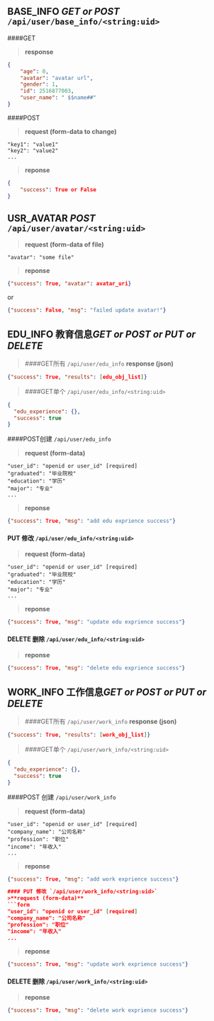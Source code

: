 ﻿## BASE_INFO *GET or POST* `/api/user/base_info/<string:uid>`
####GET
>**response**
```json
{
    "age": 0,
    "avatar": "avatar url",
    "gender": 1,
    "id": 2516877003,
    "user_name": " $$name##"
}
```

####POST
>**request (form-data to change)**
```form
"key1": "value1"
"key2": "value2"
...
```

>**reponse**
```json
{
    "success": True or False
}
```

## USR_AVATAR *POST* `/api/user/avatar/<string:uid>`
>**request (form-data of file)**
```form
"avatar": "some file"
```

>**reponse**
```json
{"success": True, "avatar": avatar_uri}
```
or
```json
{"success": False, "msg": "failed update avatar!"}
```

## EDU_INFO 教育信息*GET or POST or PUT or DELETE* 
>####GET所有 `/api/user/edu_info`
**response (json)**
```json
{"success": True, "results": [edu_obj_list]}
```

>####GET单个 `/api/user/edu_info/<string:uid>`
```json
{
  "edu_experience": {},
  "success": true
}
```

####POST创建 `/api/user/edu_info`
>**request (form-data)**
```form
"user_id": "openid or user_id" [required]
"graduated": "毕业院校"
"education": "学历"
"major": "专业"
...
```

>**reponse**
```json
{"success": True, "msg": "add edu exprience success"}
```

#### PUT 修改 `/api/user/edu_info/<string:uid>`
>**request (form-data)**
```form
"user_id": "openid or user_id" [required]
"graduated": "毕业院校"
"education": "学历"
"major": "专业"
...
```

>**reponse**
```json
{"success": True, "msg": "update edu exprience success"}
```

#### DELETE 删除 `/api/user/edu_info/<string:uid>`
>**reponse**
```json
{"success": True, "msg": "delete edu exprience success"}
```



## WORK_INFO 工作信息*GET or POST or PUT or DELETE* 
>####GET所有 `/api/user/work_info`
**response (json)**
```json
{"success": True, "results": [work_obj_list]}
```

>####GET单个 `/api/user/work_info/<string:uid>`
```json
{
  "edu_experience": {},
  "success": true
}
```

####POST 创建 `/api/user/work_info`
>**request (form-data)**
```form
"user_id": "openid or user_id" [required]
"company_name": "公司名称"
"profession": "职位"
"income": "年收入"
...
```

>**reponse**
```json
{"success": True, "msg": "add work exprience success"}

#### PUT 修改 `/api/user/work_info/<string:uid>`
>**request (form-data)**
```form
"user_id": "openid or user_id" [required]
"company_name": "公司名称"
"profession": "职位"
"income": "年收入"
...
```

>**reponse**
```json
{"success": True, "msg": "update work exprience success"}
```

#### DELETE 删除 `/api/user/work_info/<string:uid>`
>**reponse**
```json
{"success": True, "msg": "delete work exprience success"}
```


